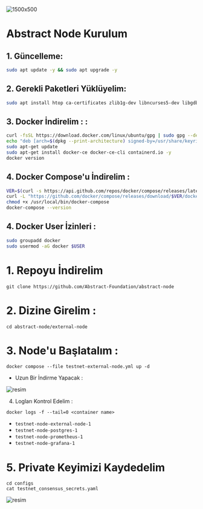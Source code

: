 
![1500x500](https://github.com/user-attachments/assets/d4754dff-ea86-409d-b5f5-bc1114c1394e)


# Abstract Node Kurulum

## 1. Güncelleme:

```bash
sudo apt update -y && sudo apt upgrade -y
```
## 2. Gerekli Paketleri Yüklüyelim:

```bash
sudo apt install htop ca-certificates zlib1g-dev libncurses5-dev libgdbm-dev libnss3-dev tmux iptables curl nvme-cli git wget make jq libleveldb-dev build-essential pkg-config ncdu tar clang bsdmainutils lsb-release libssl-dev libreadline-dev libffi-dev jq gcc screen unzip lz4 -y
```
## 3. Docker İndirelim :  : 

```bash
curl -fsSL https://download.docker.com/linux/ubuntu/gpg | sudo gpg --dearmor -o /usr/share/keyrings/docker-archive-keyring.gpg
echo "deb [arch=$(dpkg --print-architecture) signed-by=/usr/share/keyrings/docker-archive-keyring.gpg] https://download.docker.com/linux/ubuntu $(lsb_release -cs) stable" | sudo tee /etc/apt/sources.list.d/docker.list > /dev/null
sudo apt-get update
sudo apt-get install docker-ce docker-ce-cli containerd.io -y
docker version
```

## 4. Docker Compose'u İndirelim : 

```bash
VER=$(curl -s https://api.github.com/repos/docker/compose/releases/latest | grep tag_name | cut -d '"' -f 4)
curl -L "https://github.com/docker/compose/releases/download/$VER/docker-compose-$(uname -s)-$(uname -m)" -o /usr/local/bin/docker-compose
chmod +x /usr/local/bin/docker-compose
docker-compose --version
```

## 4. Docker User İzinleri : 

```bash
sudo groupadd docker
sudo usermod -aG docker $USER
```

# 1. Repoyu İndirelim
```
git clone https://github.com/Abstract-Foundation/abstract-node
```
# 2. Dizine Girelim : 
```
cd abstract-node/external-node
```
# 3. Node'u Başlatalım : 
```
docker compose --file testnet-external-node.yml up -d
```

- Uzun Bir İndirme Yapacak : 

![resim](https://github.com/user-attachments/assets/f89a81a2-2451-4cb5-9e51-6df4c61dd083)


4. Logları Kontrol Edelim : 
```
docker logs -f --tail=0 <container name>
```
- `testnet-node-external-node-1`
- `testnet-node-postgres-1`
- `testnet-node-prometheus-1`
- `testnet-node-grafana-1`

# 5. Private Keyimizi Kaydedelim
```
cd configs
cat testnet_consensus_secrets.yaml
```

![resim](https://github.com/user-attachments/assets/b7570ec2-b9d1-4f76-a8fa-b6db73041593)

